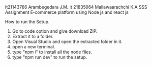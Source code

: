 It21143786 Arambegedara J.M.
It 21835964 Mallawaarachchi K.A
SSS Assignment
E-commerce platform using Node js and  react js

How to run the Setup.

1. Go to code option and give download ZIP.
2. Extract it to a folder.
3. Open Visual Studio and open the extracted folder in it.
4. open a new terminal.
5. type "npm i" to install all the node files.
6. type "npm run dev" to run the setup.
